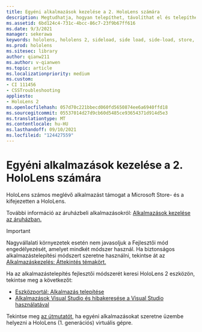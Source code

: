 ```yaml
---
title: Egyéni alkalmazások kezelése a 2. HoloLens számára
description: Megtudhatja, hogyan telepíthet, távolíthat el és telepíthet egyéni holografikus alkalmazásokat HoloLens 2 eszközön a Eszközportál és Visual Studio.
ms.assetid: 6bd124c4-731c-4bcc-86c7-23f9b67ff616
ms.date: 9/3/2021
manager: sekerawa
keywords: hololens, hololens 2, sideload, side load, side-load, store, uwp, app, install
ms.prod: hololens
ms.sitesec: library
author: qianw211
ms.author: v-qianwen
ms.topic: article
ms.localizationpriority: medium
ms.custom:
- CI 111456
- CSSTroubleshooting
appliesto:
- HoloLens 2
ms.openlocfilehash: 057d70c221bbecd060fd5650874ee6a6940ffd18
ms.sourcegitcommit: 05537014d27d9cb60d5485ce93654371d914d5e3
ms.translationtype: MT
ms.contentlocale: hu-HU
ms.lasthandoff: 09/10/2021
ms.locfileid: "124427559"
---
```

# <a name="manage-custom-apps-for-hololens-2"></a>Egyéni alkalmazások kezelése a 2. HoloLens számára

HoloLens számos meglévő alkalmazást támogat a Microsoft Store- és a kifejezetten a HoloLens. 

További információ az áruházbeli alkalmazásokról: [Alkalmazások kezelése az áruházban.](holographic-store-apps.md)

> [!IMPORTANT]
> Nagyvállalati környezetek esetén nem javasoljuk a Fejlesztői mód engedélyezését, amelyet mindkét módszer használ. Ha biztonságos alkalmazástelepítési módszert szeretne használni, tekintse át az [Alkalmazáskezelés: Áttekintés témakört.](app-deploy-overview.md)

Ha az alkalmazástelepítés fejlesztői módszerét keresi HoloLens 2 eszközön, tekintse meg a következőt:

- [Eszközportál: Alkalmazás telepítése](/windows/mixed-reality/develop/platform-capabilities-and-apis/using-the-windows-device-portal#installing-an-app)
- [Alkalmazások Visual Studio és hibakeresése a Visual Studio használatával](/windows/mixed-reality/develop/platform-capabilities-and-apis/using-visual-studio)

Tekintse meg [az útmutatót,](holographic-custom-apps.md) ha egyéni alkalmazásokat szeretne üzembe helyezni a HoloLens (1. generációs) virtuális gépre.


